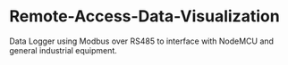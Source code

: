 # Remote-Access-Data-Visualization
Data Logger using Modbus over RS485 to interface with NodeMCU and general industrial equipment.
